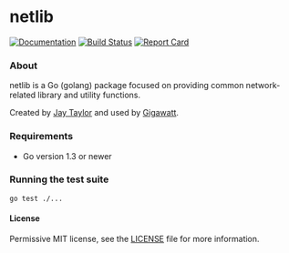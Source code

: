 # netlib

[![Documentation](https://godoc.org/github.com/gigawattio/netlib?status.svg)](https://godoc.org/github.com/gigawattio/netlib)
[![Build Status](https://travis-ci.org/gigawattio/netlib.svg?branch=master)](https://travis-ci.org/gigawattio/netlib)
[![Report Card](https://goreportcard.com/badge/github.com/gigawattio/netlib)](https://goreportcard.com/report/github.com/gigawattio/netlib)

### About

netlib is a Go (golang) package focused on providing common network-related library and utility functions.

Created by [Jay Taylor](http://jaytaylor.com/) and used by [Gigawatt](http://gigawatt.io/).

### Requirements

* Go version 1.3 or newer

### Running the test suite

    go test ./...

#### License

Permissive MIT license, see the [LICENSE](LICENSE) file for more information.
